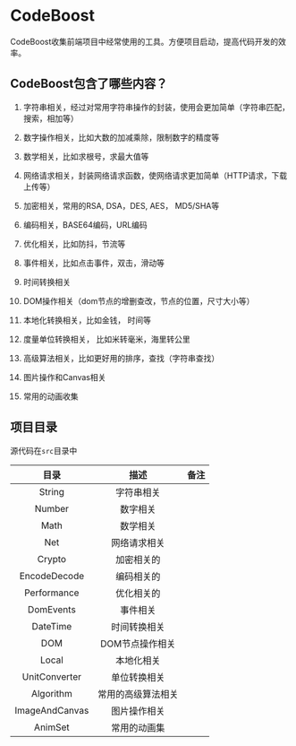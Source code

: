 # CodeBoost
CodeBoost收集前端项目中经常使用的工具。方便项目启动，提高代码开发的效率。



## CodeBoost包含了哪些内容？

1. 字符串相关，经过对常用字符串操作的封装，使用会更加简单（字符串匹配，搜索，相加等）

2. 数字操作相关，比如大数的加减乘除，限制数字的精度等

3. 数学相关，比如求根号，求最大值等

4. 网络请求相关，封装网络请求函数，使网络请求更加简单（HTTP请求，下载上传等）

5. 加密相关，常用的RSA, DSA，DES, AES， MD5/SHA等

6. 编码相关，BASE64编码，URL编码

7. 优化相关，比如防抖，节流等

8. 事件相关，比如点击事件，双击，滑动等

9. 时间转换相关

10. DOM操作相关（dom节点的增删查改，节点的位置，尺寸大小等）

11. 本地化转换相关，比如金钱， 时间等

12. 度量单位转换相关， 比如米转毫米，海里转公里

13. 高级算法相关，比如更好用的排序，查找（字符串查找）

14. 图片操作和Canvas相关

15. 常用的动画收集

    

## 项目目录

源代码在`src`目录中

|      目录      |        描述        | 备注 |
| :------------: | :----------------: | :--: |
|     String     |     字符串相关     |      |
|     Number     |      数字相关      |      |
|      Math      |      数学相关      |      |
|      Net       |    网络请求相关    |      |
|     Crypto     |     加密相关的     |      |
|  EncodeDecode  |     编码相关的     |      |
|  Performance   |     优化相关的     |      |
|   DomEvents    |      事件相关      |      |
|    DateTime    |    时间转换相关    |      |
|      DOM       |  DOM节点操作相关   |      |
|     Local      |     本地化相关     |      |
| UnitConverter  |    单位转换相关    |      |
|   Algorithm    | 常用的高级算法相关 |      |
| ImageAndCanvas |    图片操作相关    |      |
|    AnimSet     |    常用的动画集    |      |

